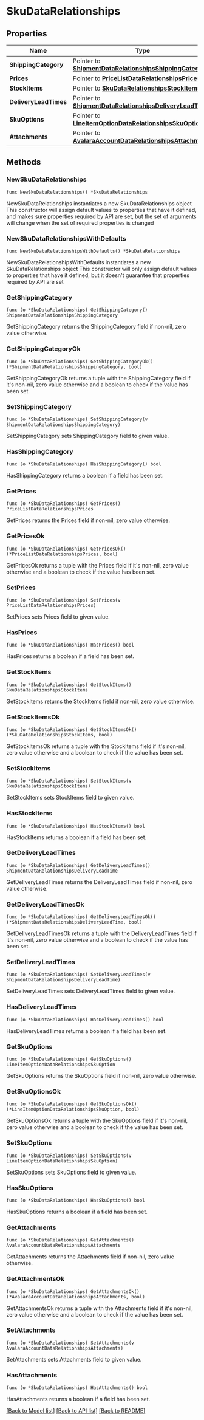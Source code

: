 # SkuDataRelationships

## Properties

Name | Type | Description | Notes
------------ | ------------- | ------------- | -------------
**ShippingCategory** | Pointer to [**ShipmentDataRelationshipsShippingCategory**](ShipmentDataRelationshipsShippingCategory.md) |  | [optional] 
**Prices** | Pointer to [**PriceListDataRelationshipsPrices**](PriceListDataRelationshipsPrices.md) |  | [optional] 
**StockItems** | Pointer to [**SkuDataRelationshipsStockItems**](SkuDataRelationshipsStockItems.md) |  | [optional] 
**DeliveryLeadTimes** | Pointer to [**ShipmentDataRelationshipsDeliveryLeadTime**](ShipmentDataRelationshipsDeliveryLeadTime.md) |  | [optional] 
**SkuOptions** | Pointer to [**LineItemOptionDataRelationshipsSkuOption**](LineItemOptionDataRelationshipsSkuOption.md) |  | [optional] 
**Attachments** | Pointer to [**AvalaraAccountDataRelationshipsAttachments**](AvalaraAccountDataRelationshipsAttachments.md) |  | [optional] 

## Methods

### NewSkuDataRelationships

`func NewSkuDataRelationships() *SkuDataRelationships`

NewSkuDataRelationships instantiates a new SkuDataRelationships object
This constructor will assign default values to properties that have it defined,
and makes sure properties required by API are set, but the set of arguments
will change when the set of required properties is changed

### NewSkuDataRelationshipsWithDefaults

`func NewSkuDataRelationshipsWithDefaults() *SkuDataRelationships`

NewSkuDataRelationshipsWithDefaults instantiates a new SkuDataRelationships object
This constructor will only assign default values to properties that have it defined,
but it doesn't guarantee that properties required by API are set

### GetShippingCategory

`func (o *SkuDataRelationships) GetShippingCategory() ShipmentDataRelationshipsShippingCategory`

GetShippingCategory returns the ShippingCategory field if non-nil, zero value otherwise.

### GetShippingCategoryOk

`func (o *SkuDataRelationships) GetShippingCategoryOk() (*ShipmentDataRelationshipsShippingCategory, bool)`

GetShippingCategoryOk returns a tuple with the ShippingCategory field if it's non-nil, zero value otherwise
and a boolean to check if the value has been set.

### SetShippingCategory

`func (o *SkuDataRelationships) SetShippingCategory(v ShipmentDataRelationshipsShippingCategory)`

SetShippingCategory sets ShippingCategory field to given value.

### HasShippingCategory

`func (o *SkuDataRelationships) HasShippingCategory() bool`

HasShippingCategory returns a boolean if a field has been set.

### GetPrices

`func (o *SkuDataRelationships) GetPrices() PriceListDataRelationshipsPrices`

GetPrices returns the Prices field if non-nil, zero value otherwise.

### GetPricesOk

`func (o *SkuDataRelationships) GetPricesOk() (*PriceListDataRelationshipsPrices, bool)`

GetPricesOk returns a tuple with the Prices field if it's non-nil, zero value otherwise
and a boolean to check if the value has been set.

### SetPrices

`func (o *SkuDataRelationships) SetPrices(v PriceListDataRelationshipsPrices)`

SetPrices sets Prices field to given value.

### HasPrices

`func (o *SkuDataRelationships) HasPrices() bool`

HasPrices returns a boolean if a field has been set.

### GetStockItems

`func (o *SkuDataRelationships) GetStockItems() SkuDataRelationshipsStockItems`

GetStockItems returns the StockItems field if non-nil, zero value otherwise.

### GetStockItemsOk

`func (o *SkuDataRelationships) GetStockItemsOk() (*SkuDataRelationshipsStockItems, bool)`

GetStockItemsOk returns a tuple with the StockItems field if it's non-nil, zero value otherwise
and a boolean to check if the value has been set.

### SetStockItems

`func (o *SkuDataRelationships) SetStockItems(v SkuDataRelationshipsStockItems)`

SetStockItems sets StockItems field to given value.

### HasStockItems

`func (o *SkuDataRelationships) HasStockItems() bool`

HasStockItems returns a boolean if a field has been set.

### GetDeliveryLeadTimes

`func (o *SkuDataRelationships) GetDeliveryLeadTimes() ShipmentDataRelationshipsDeliveryLeadTime`

GetDeliveryLeadTimes returns the DeliveryLeadTimes field if non-nil, zero value otherwise.

### GetDeliveryLeadTimesOk

`func (o *SkuDataRelationships) GetDeliveryLeadTimesOk() (*ShipmentDataRelationshipsDeliveryLeadTime, bool)`

GetDeliveryLeadTimesOk returns a tuple with the DeliveryLeadTimes field if it's non-nil, zero value otherwise
and a boolean to check if the value has been set.

### SetDeliveryLeadTimes

`func (o *SkuDataRelationships) SetDeliveryLeadTimes(v ShipmentDataRelationshipsDeliveryLeadTime)`

SetDeliveryLeadTimes sets DeliveryLeadTimes field to given value.

### HasDeliveryLeadTimes

`func (o *SkuDataRelationships) HasDeliveryLeadTimes() bool`

HasDeliveryLeadTimes returns a boolean if a field has been set.

### GetSkuOptions

`func (o *SkuDataRelationships) GetSkuOptions() LineItemOptionDataRelationshipsSkuOption`

GetSkuOptions returns the SkuOptions field if non-nil, zero value otherwise.

### GetSkuOptionsOk

`func (o *SkuDataRelationships) GetSkuOptionsOk() (*LineItemOptionDataRelationshipsSkuOption, bool)`

GetSkuOptionsOk returns a tuple with the SkuOptions field if it's non-nil, zero value otherwise
and a boolean to check if the value has been set.

### SetSkuOptions

`func (o *SkuDataRelationships) SetSkuOptions(v LineItemOptionDataRelationshipsSkuOption)`

SetSkuOptions sets SkuOptions field to given value.

### HasSkuOptions

`func (o *SkuDataRelationships) HasSkuOptions() bool`

HasSkuOptions returns a boolean if a field has been set.

### GetAttachments

`func (o *SkuDataRelationships) GetAttachments() AvalaraAccountDataRelationshipsAttachments`

GetAttachments returns the Attachments field if non-nil, zero value otherwise.

### GetAttachmentsOk

`func (o *SkuDataRelationships) GetAttachmentsOk() (*AvalaraAccountDataRelationshipsAttachments, bool)`

GetAttachmentsOk returns a tuple with the Attachments field if it's non-nil, zero value otherwise
and a boolean to check if the value has been set.

### SetAttachments

`func (o *SkuDataRelationships) SetAttachments(v AvalaraAccountDataRelationshipsAttachments)`

SetAttachments sets Attachments field to given value.

### HasAttachments

`func (o *SkuDataRelationships) HasAttachments() bool`

HasAttachments returns a boolean if a field has been set.


[[Back to Model list]](../README.md#documentation-for-models) [[Back to API list]](../README.md#documentation-for-api-endpoints) [[Back to README]](../README.md)


